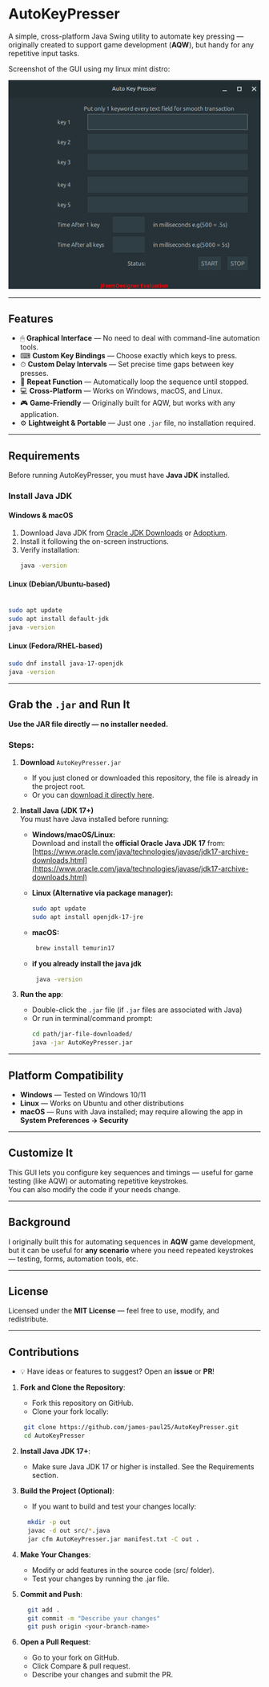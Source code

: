 # AutoKeyPresser

A simple, cross-platform Java Swing utility to automate key pressing — originally created to support game development (**AQW**), but handy for any repetitive input tasks.

Screenshot of the GUI using my linux mint distro:

![AutoKeyPresser GUI](screenshots/autokeypresser.png)

---

## Features

- 🖱 **Graphical Interface** — No need to deal with command-line automation tools.
- ⌨ **Custom Key Bindings** — Choose exactly which keys to press.
- ⏱ **Custom Delay Intervals** — Set precise time gaps between key presses.
- 🔁 **Repeat Function** — Automatically loop the sequence until stopped.
- 💻 **Cross-Platform** — Works on Windows, macOS, and Linux.
- 🎮 **Game-Friendly** — Originally built for AQW, but works with any application.
- ⚙ **Lightweight & Portable** — Just one `.jar` file, no installation required.

---

## Requirements

Before running AutoKeyPresser, you must have **Java JDK** installed.

### Install Java JDK

#### Windows & macOS
1. Download Java JDK from [Oracle JDK Downloads](https://www.oracle.com/java/technologies/javase-downloads.html) or [Adoptium](https://adoptium.net/).
2. Install it following the on-screen instructions.
3. Verify installation:
   ```bash
   java -version
   ```

#### Linux (Debian/Ubuntu-based)
```bash

sudo apt update
sudo apt install default-jdk
java -version
```

#### Linux (Fedora/RHEL-based)
```bash
sudo dnf install java-17-openjdk
java -version
```
---

## Grab the `.jar` and Run It

**Use the JAR file directly — no installer needed.**

### Steps:

1. **Download** `AutoKeyPresser.jar`
   - If you just cloned or downloaded this repository, the file is already in the project root.
   - Or you can [download it directly here](https://github.com/james-paul25/AutoKeyPresser/raw/main/AutoKeyPresser.jar).


2. **Install Java (JDK 17+)**  
   You must have Java installed before running:

   - **Windows/macOS/Linux:**  
     Download and install the **official Oracle Java JDK 17** from:  
     [https://www.oracle.com/java/technologies/javase/jdk17-archive-downloads.html](https://www.oracle.com/java/technologies/javase/jdk17-archive-downloads.html)

   - **Linux (Alternative via package manager):**
     ```bash
     sudo apt update
     sudo apt install openjdk-17-jre
     ```
   - **macOS:**
     ```bash
      brew install temurin17  
   - **if you already install the java jdk**
       ```bash
        java -version
       ```
     
3. **Run the app**:
   - Double-click the `.jar` file (if `.jar` files are associated with Java)
   - Or run in terminal/command prompt:
     ```bash
     cd path/jar-file-downloaded/
     java -jar AutoKeyPresser.jar
     ```

---



## Platform Compatibility

- **Windows** — Tested on Windows 10/11
- **Linux** — Works on Ubuntu and other distributions
- **macOS** — Runs with Java installed; may require allowing the app in **System Preferences → Security**

---

## Customize It

This GUI lets you configure key sequences and timings — useful for game testing (like AQW) or automating repetitive keystrokes.  
You can also modify the code if your needs change.

---

## Background

I originally built this for automating sequences in **AQW** game development, but it can be useful for **any scenario** where you need repeated keystrokes — testing, forms, automation tools, etc.

---

## License

Licensed under the **MIT License** — feel free to use, modify, and redistribute.

---

## Contributions

- 💡 Have ideas or features to suggest? Open an **issue** or **PR**!

1. **Fork and Clone the Repository**:
   - Fork this repository on GitHub.
   - Clone your fork locally:
    ```bash
     git clone https://github.com/james-paul25/AutoKeyPresser.git
     cd AutoKeyPresser
     ```
2. **Install Java JDK 17+**:
   - Make sure Java JDK 17 or higher is installed. See the Requirements section.

3. **Build the Project (Optional)**:
   - If you want to build and test your changes locally:
   ```bash
     mkdir -p out
     javac -d out src/*.java
     jar cfm AutoKeyPresser.jar manifest.txt -C out .
     ```
4. **Make Your Changes**:
   - Modify or add features in the source code (src/ folder).
   - Test your changes by running the .jar file.

5. **Commit and Push**:
   ```bash
     git add .
     git commit -m "Describe your changes"
     git push origin <your-branch-name>
     ```
6. **Open a Pull Request**:

   - Go to your fork on GitHub.
   - Click Compare & pull request.
   - Describe your changes and submit the PR.

